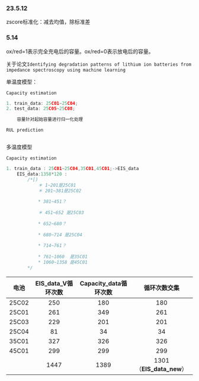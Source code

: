 ### 23.5.12

zscore标准化：减去均值，除标准差

### 5.14

 ox/red=1表示完全充电后的容量。ox/red=0表示放电后的容量。 

关于论文` Identifying degradation patterns of lithium ion batteries from impedance spectroscopy using
machine learning `

单温度模型：

`Capacity estimation`

```c
1. train_data: 25C01~25C04;
2. test_data: 25C05~25C08;

    容量针对起始容量进行归一化处理
```

`RUL prediction`

```c

```

多温度模型

`Capacity estimation`

```c
1. train_data : 25C01~25C04,35C01,45C01;->EIS_data
    EIS_data:1358*120 :
		/*[)
			＊ 1~201是25C01
        	＊ 201~381是25C02 
        	
        	* 381~451？
        	
        	＊ 451~652 是25C03 
        	
        	* 652~680？
        	
        	* 680~714 是25C04 
        	
        	* 714~761？
        	
        	* 761~1060  是35C01 
        	* 1060~1358 是45C01 
		*/


```



| 电池  | EIS_data_V循环次数 | Capacity_data循环次数 |       循环次数交集       |
| :---: | :----------------: | :-------------------: | :----------------------: |
| 25C02 |        250         |          180          |           180            |
| 25C01 |        261         |          349          |           261            |
| 25C03 |        229         |          201          |           201            |
| 25C04 |         81         |          34           |            34            |
| 35C01 |        327         |          326          |           326            |
| 45C01 |        299         |          299          |           299            |
|       |        1447        |         1389          | 1301（**EIS_data_new**） |






